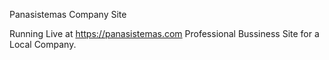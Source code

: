 Panasistemas Company Site

Running Live at https://panasistemas.com
Professional Bussiness Site for a Local Company.

